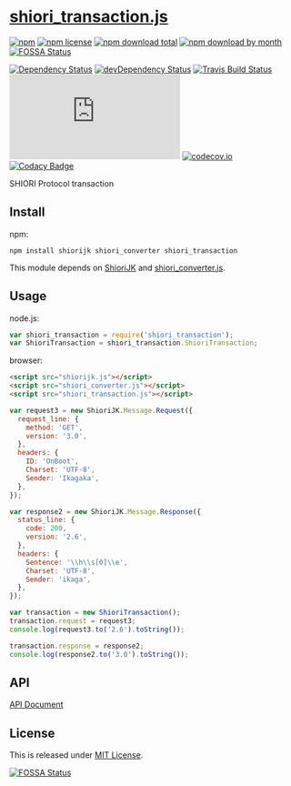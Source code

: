 # [shiori_transaction.js](https://github.com/Narazaka/shiori_transaction.js)

[![npm](https://img.shields.io/npm/v/shiori_transaction.svg)](https://www.npmjs.com/package/shiori_transaction)
[![npm license](https://img.shields.io/npm/l/shiori_transaction.svg)](https://www.npmjs.com/package/shiori_transaction)
[![npm download total](https://img.shields.io/npm/dt/shiori_transaction.svg)](https://www.npmjs.com/package/shiori_transaction)
[![npm download by month](https://img.shields.io/npm/dm/shiori_transaction.svg)](https://www.npmjs.com/package/shiori_transaction)
[![FOSSA Status](https://app.fossa.io/api/projects/git%2Bgithub.com%2FNarazaka%2Fshiori_transaction.js.svg?type=shield)](https://app.fossa.io/projects/git%2Bgithub.com%2FNarazaka%2Fshiori_transaction.js?ref=badge_shield)

[![Dependency Status](https://david-dm.org/Narazaka/shiori_transaction.js/status.svg)](https://david-dm.org/Narazaka/shiori_transaction.js)
[![devDependency Status](https://david-dm.org/Narazaka/shiori_transaction.js/dev-status.svg)](https://david-dm.org/Narazaka/shiori_transaction.js?type=dev)
[![Travis Build Status](https://travis-ci.org/Narazaka/shiori_transaction.js.svg?branch=master)](https://travis-ci.org/Narazaka/shiori_transaction.js)
[![AppVeyor Build Status](https://ci.appveyor.com/api/projects/status/github/Narazaka/shiori_transaction.js?svg=true&branch=master)](https://ci.appveyor.com/project/Narazaka/shiori-transaction-js)
[![codecov.io](https://codecov.io/github/Narazaka/shiori_transaction.js/coverage.svg?branch=master)](https://codecov.io/github/Narazaka/shiori_transaction.js?branch=master)
[![Codacy Badge](https://api.codacy.com/project/badge/Grade/937719d8b0dc4da28e4f6888fa6ea91d)](https://www.codacy.com/app/narazaka/shiori_transaction-js?utm_source=github.com&amp;utm_medium=referral&amp;utm_content=Narazaka/shiori_transaction.js&amp;utm_campaign=Badge_Grade)

SHIORI Protocol transaction

## Install

npm:
```
npm install shiorijk shiori_converter shiori_transaction
```

This module depends on [ShioriJK](https://github.com/Narazaka/shiorijk) and [shiori_converter.js](https://github.com/Narazaka/shiori_converter.js).

## Usage

node.js:
```javascript
var shiori_transaction = require('shiori_transaction');
var ShioriTransaction = shiori_transaction.ShioriTransaction;
```

browser:
```html
<script src="shiorijk.js"></script>
<script src="shiori_converter.js"></script>
<script src="shiori_transaction.js"></script>
```

```javascript
var request3 = new ShioriJK.Message.Request({
  request_line: {
    method: 'GET',
    version: '3.0',
  },
  headers: {
    ID: 'OnBoot',
    Charset: 'UTF-8',
    Sender: 'Ikagaka',
  },
});

var response2 = new ShioriJK.Message.Response({
  status_line: {
    code: 200,
    version: '2.6',
  },
  headers: {
    Sentence: '\\h\\s[0]\\e',
    Charset: 'UTF-8',
    Sender: 'ikaga',
  },
});

var transaction = new ShioriTransaction();
transaction.request = request3;
console.log(request3.to('2.6').toString());

transaction.response = response2;
console.log(response2.to('3.0').toString());
```

## API

[API Document](https://narazaka.github.io/shiori_transaction.js/index.html)

## License

This is released under [MIT License](http://narazaka.net/license/MIT?2015).


[![FOSSA Status](https://app.fossa.io/api/projects/git%2Bgithub.com%2FNarazaka%2Fshiori_transaction.js.svg?type=large)](https://app.fossa.io/projects/git%2Bgithub.com%2FNarazaka%2Fshiori_transaction.js?ref=badge_large)